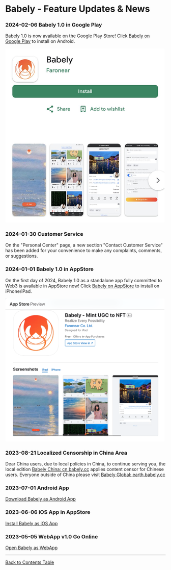 # Babely - Feature Updates & News

### 2024-02-06 Babely 1.0 in Google Play

Babely 1.0 is now available on the Google Play Store! Click [Babely on Google Play](https://gplay.babely.cc) to install on Android.

<img src="./images/news/20240206-babely-googleplay.png" width="500"/>

### 2024-01-30 Customer Service

On the "Personal Center" page, a new section "Contact Customer Service" has been added for your convenience to make any complaints, comments, or suggestions.

### 2024-01-01 Babely 1.0 in AppStore

On the first day of 2024, Babely 1.0 as a standalone app fully committed to Web3 is available in AppStore now! Click [Babely on AppStore](https://apps.apple.com/app/id6472632215) to install on iPhone/iPad.

<img src="./images/news/20240101-babely-appstore.png" width="500"/>

### 2023-08-21 Localized Censorship in China Area

Dear China users, due to local policies in China, to continue serving you, the local edition [Babely China: cn.babely.cc](https://u.cn.babely.cc) applies content censor for Chinese users. Everyone outside of China please visit [Babely Global: earth.babely.cc](https://u.earth.babely.cc)

### 2023-07-01 Android App

[Download Babely as Android App](https://u.babely.cc/#/pages/user-resource-detail?tagnow=android)

### 2023-06-06 iOS App in AppStore

[Install Babely as iOS App](https://u.babely.cc/#/pages/user-resource-detail?tagnow=ios)

### 2023-05-05 WebApp v1.0 Go Online

[Open Babely as WebApp](https://u.babely.cc)

---

[Back to Contents Table](./README.md)
